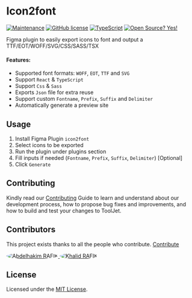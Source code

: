 # Icon2font

[![Maintenance](https://img.shields.io/badge/Maintained%3F-yes-green.svg)](https://github.com/abdelhakimrafik/icon2font/graphs/commit-activity)
[![GitHub license](https://img.shields.io/github/license/Naereen/StrapDown.js.svg)](https://github.com/abdelhakimrafik/icon2font/blob/master/LICENSE)
[![TypeScript](https://badgen.net/badge/icon/typescript?icon=typescript&label)](https://typescriptlang.org)
[![Open Source? Yes!](https://badgen.net/badge/Open%20Source%20%3F/Yes%21/blue?icon=github)](https://github.com/abdelhakimrafik/icon2font/)

Figma plugin to easily export icons to font and output a TTF/EOT/WOFF/SVG/CSS/SASS/TSX

#### Features:

- Supported font formats: `WOFF`, `EOT`, `TTF` and `SVG`
- Support `React` & `TypeScript`
- Support `Css` & `Sass`
- Exports `Json` file for extra reuse
- Support custom `Fontname`, `Prefix`, `Suffix` and `Delimiter`
- Automatically generate a preview site

## Usage

1. Install Figma Plugin `icon2font`
1. Select icons to be exported
1. Run the plugin under plugins section
1. Fill inputs if needed (`Fontname`, `Prefix`, `Suffix`, `Delimiter`) [Optional]
1. Click `Generate`

## Contributing

Kindly read our [Contributing](CONTRIBUTING.md) Guide to learn and understand about our development process,
how to propose bug fixes and improvements, and how to build and test your changes to ToolJet.

## Contributors

This project exists thanks to all the people who contribute. [Contribute](CONTRIBUTING.md)

<a href="https://github.com/abdelhakimrafik">
  <img style="border-radius:50%" title="Abdelhakim RAFIK" src="https://github.com/abdelhakimrafik.png?size=50">
</a>
<a href="https://github.com/rafikalid">
  <img style="border-radius:50%" title="Khalid RAFIK" src="https://github.com/rafikalid.png?size=50">
</a>

## License

Licensed under the [MIT License](https://opensource.org/licenses/MIT).
